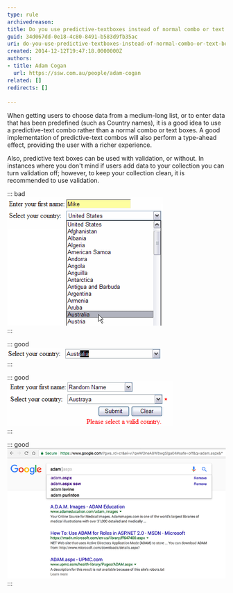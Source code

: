```yaml
---
type: rule
archivedreason: 
title: Do you use predictive-textboxes instead of normal combo or text boxes?
guid: 34d067dd-0e18-4c80-8491-b583d9fb35ac
uri: do-you-use-predictive-textboxes-instead-of-normal-combo-or-text-boxes
created: 2014-12-12T19:47:18.0000000Z
authors:
- title: Adam Cogan
  url: https://ssw.com.au/people/adam-cogan
related: []
redirects: []

---
```


When getting users to choose data from a medium-long list, or to enter data that has been predefined (such as Country names), it is a good idea to use a predictive-text combo rather than a normal combo or text boxes. A good implementation of predictive-text combos will also perform a type-ahead effect, providing the user with a richer experience.

<!--endintro-->

Also, predictive text boxes can be used with validation, or without. In instances where you don't mind if users add data to your collection you can turn validation off; however, to keep your collection clean, it is recommended to use validation.


::: bad  
![Figure: Bad Example - Using a Textbox and Combo to enter list data](/rules/do-you-use-predictive-textboxes-instead-of-normal-combo-or-text-boxes/PredTextBad.gif)  
:::


::: good  
![Figure: Good Example - Predictive-Text combo with Type Ahead](/rules/do-you-use-predictive-textboxes-instead-of-normal-combo-or-text-boxes/TypeAhead.gif)  
:::


::: good  
![Figure: Good Example - Predictive-Text combo with and without validation](/rules/do-you-use-predictive-textboxes-instead-of-normal-combo-or-text-boxes/PredTextValidation.gif)  
:::


::: good  
![Figure: Best Example - Google search](/rules/do-you-use-predictive-textboxes-instead-of-normal-combo-or-text-boxes/google-predictive-search.png)  
:::

